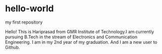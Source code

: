 # hello-world
my first repository


Hello! This is Hariprasad from GMR Institute of Technology.I am currently pursuing B.Tech in the stream of Electronics and Communication Engineering. I am in my 2nd year of my graduation. And I am a new user to Github.
